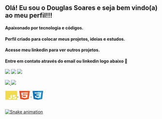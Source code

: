 <h2> Olá! Eu sou o Douglas Soares e seja bem vindo(a) ao meu perfil!!! </h2>

<h4>Apaixonado por tecnologia e códigos.</h4>
<h4>Perfil criado para colocar meus projetos, ideias e estudos. </h4>
<h4>Acesse meu linkedin para ver outros projetos. </h4>
<h4>Entre em contato através do email ou linkedin logo abaixo 🤝</h4>
 
  <div> 
  <a href="https://instagram.com/soares_douglass" target="_blank"><img src="https://img.shields.io/badge/-Instagram-%23E4405F?style=for-the-badge&logo=instagram&logoColor=white" target="_blank"></a>
  <a href = "mailto:soares_douglas2021@hotmail.com"><img src="https://img.shields.io/badge/-email-%23333?style=for-the-badge&logo=gmail&logoColor=white" target="_blank"></a>
  <a href="https://www.linkedin.com/in/soares-douglass/" target="_blank"><img src="https://img.shields.io/badge/-LinkedIn-%230077B5?style=for-the-badge&logo=linkedin&logoColor=white" target="_blank"></a>
  </div> <br>

<div >
  <a href="https://github.com/soaresdouglass">
  <img height="180em" src="https://github-readme-stats.vercel.app/api?username=soaresdouglass&show_icons=true&theme=dracula&include_all_commits=true&count_private=true"/>
  <img height="180em" src="https://github-readme-stats.vercel.app/api/top-langs/?username=soaresdouglass&layout=compact&langs_count=7&theme=dracula"/>
</div>
  
<div style="display: inline_block"><br>
  <img align="center" alt="doug-Js" height="30" width="40" src="https://raw.githubusercontent.com/devicons/devicon/master/icons/javascript/javascript-plain.svg">
  <img align="center" alt="doug-HTML" height="30" width="40" src="https://raw.githubusercontent.com/devicons/devicon/master/icons/html5/html5-original.svg">
  <img align="center" alt="doug-CSS" height="30" width="40" src="https://raw.githubusercontent.com/devicons/devicon/master/icons/css3/css3-original.svg">
</div> <br>
   
 ![Snake animation](https://github.com/soaresdouglass/soaresdouglass/blob/output/github-contribution-grid-snake.svg)
